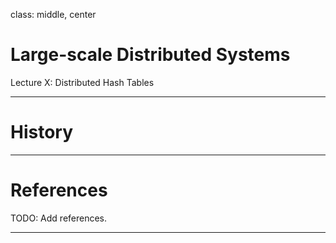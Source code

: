 class: middle, center

# Large-scale Distributed Systems

Lecture X: Distributed Hash Tables

---

# History

---

# References

TODO: Add references.

---
